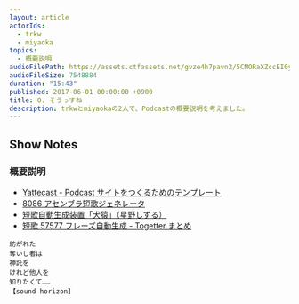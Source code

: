 ```yaml
---
layout: article
actorIds:
  - trkw
  - miyaoka
topics:
  - 概要説明
audioFilePath: https://assets.ctfassets.net/gvze4h7pavn2/5CMORaXZccEI0y6OUYGCM6/446c8fb3849159a6497035786188cd69/0.mp3
audioFileSize: 7548884
duration: "15:43"
published: 2017-06-01 00:00:00 +0900
title: 0. そうっすね
description: trkwとmiyaokaの2人で、Podcastの概要説明を考えました。
---
```


## Show Notes

### 概要説明

* [Yattecast - Podcast サイトをつくるためのテンプレート](https://r7kamura.github.io/yattecast/)
* [8086 アセンブラ短歌ジェネレータ](http://utf-8.jp/joke/asm/)
* [短歌自動生成装置「犬猿」（星野しずる）](http://sasakiarara.com/sizzle/)
* [短歌 57577 フレーズ自動生成 - Togetter まとめ](https://togetter.com/li/772475)

```
紡がれた
奪いし者は
神託を
けれど他人を
知りたくて……
【sound horizon】
```
